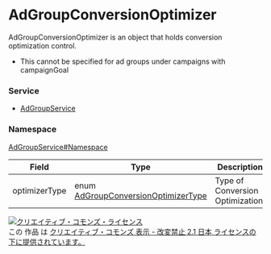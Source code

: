 

# AdGroupConversionOptimizer

AdGroupConversionOptimizer is an object that holds conversion optimization control.<br>
* This cannot be specified for ad groups under campaigns with campaignGoal


### Service

+ [AdGroupService](../../services/AdGroupService.md)

### Namespace

[AdGroupService#Namespace](../../services/AdGroupService.md#namespace)

| Field | Type | Description | response | add | set | remove |
| ----- | ---- | ----------- | -------- | --------- | --------- | --------- |
| optimizerType | enum [AdGroupConversionOptimizerType](./AdGroupConversionOptimizerType.md) | Type of Conversion Optimization. | yes | Optional | Optional | Ignore | |

<a rel="license" href="http://creativecommons.org/licenses/by-nd/2.1/jp/"><img alt="クリエイティブ・コモンズ・ライセンス" style="border-width:0" src="https://i.creativecommons.org/l/by-nd/2.1/jp/88x31.png" /></a><br />この 作品 は <a rel="license" href="http://creativecommons.org/licenses/by-nd/2.1/jp/">クリエイティブ・コモンズ 表示 - 改変禁止 2.1 日本 ライセンスの下に提供されています。</a>
